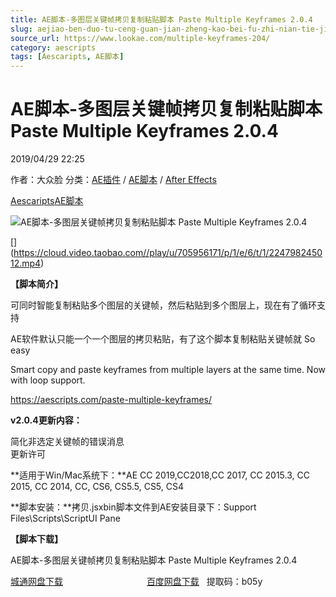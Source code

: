 ```yaml
---
title: AE脚本-多图层关键帧拷贝复制粘贴脚本 Paste Multiple Keyframes 2.0.4
slug: aejiao-ben-duo-tu-ceng-guan-jian-zheng-kao-bei-fu-zhi-nian-tie-jiao-ben-paste-multiple-keyframes-2-0-4
source_url: https://www.lookae.com/multiple-keyframes-204/
category: aescripts
tags: [Aescaripts, AE脚本]
---
```

# AE脚本-多图层关键帧拷贝复制粘贴脚本 Paste Multiple Keyframes 2.0.4

2019/04/29 22:25

作者：大众脸
分类：[AE插件](https://www.lookae.com/after-effects/aechajian/) / [AE脚本](https://www.lookae.com/after-effects/aescripts/) / [After Effects](https://www.lookae.com/after-effects/)

[Aescaripts](https://www.lookae.com/tag/aescaripts/)[AE脚本](https://www.lookae.com/tag/ae%e8%84%9a%e6%9c%ac/)

![AE脚本-多图层关键帧拷贝复制粘贴脚本 Paste Multiple Keyframes 2.0.4](https://www.lookae.com/wp-content/uploads/2019/04/Paste-Multiple-Keyframes-2.jpg "AE脚本-多图层关键帧拷贝复制粘贴脚本 Paste Multiple Keyframes 2.0.4-LookAE.com")

[﻿[﻿]("https://cloud.video.taobao.com//play/u/705956171/p/1/e/6/t/1/224798245012.mp4)](https://cloud.video.taobao.com//play/u/705956171/p/1/e/6/t/1/224798245012.mp4)

**【脚本简介】**

可同时智能复制粘贴多个图层的关键帧，然后粘贴到多个图层上，现在有了循环支持

AE软件默认只能一个一个图层的拷贝粘贴，有了这个脚本复制粘贴关键帧就 So easy

Smart copy and paste keyframes from multiple layers at the same time. Now with loop support.

https://aescripts.com/paste-multiple-keyframes/

**v2.0.4更新内容：**

简化非选定关键帧的错误消息  
更新许可

**适用于Win/Mac系统下：**AE CC 2019,CC2018,CC 2017, CC 2015.3, CC 2015, CC 2014, CC, CS6, CS5.5, CS5, CS4

**脚本安装：**拷贝.jsxbin脚本文件到AE安装目录下：Support Files\Scripts\ScriptUI Pane

**【脚本下载】**

AE脚本-多图层关键帧拷贝复制粘贴脚本 Paste Multiple Keyframes 2.0.4

[城通网盘下载](https://lookae.ctfile.com/fs/680462-369460934)                                  [百度网盘下载](https://pan.baidu.com/s/1hOW0hAXvrZJepFcKbHOZFg)   提取码：b05y

